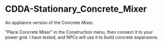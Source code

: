# CDDA-Stationary_Concrete_Mixer
An appliance version of the Concrete Mixer.

"Place Concrete Mixer" in the Construction menu, then connect it to your power grid. I have tested, and NPCs will use it to build concrete expansions.
